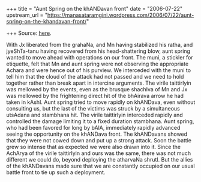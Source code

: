+++
title = "Aunt Spring on the khANDavan front"
date = "2006-07-22"
upstream_url = "https://manasataramgini.wordpress.com/2006/07/22/aunt-spring-on-the-khandavan-front/"

+++
Source: [here](https://manasataramgini.wordpress.com/2006/07/22/aunt-spring-on-the-khandavan-front/).

With Jx liberated from the grahaNa, and Mn having stabilized his ratha,
and jyeShTa-tanu having recovered from his head-shattering blow, aunt
spring wanted to move ahead with operations on our front. The muni, a
stickler for etiquette, felt that Mn and aunt spring were not observing
the appropriate Achara and were hence out of his purview. We interceded
with the muni to tell him that the cloud of the attack had not passed
and we need to hold together rather than break apart in intercine
arguments. The virile taittirIyin was mellowed by the events, even as
the brusque shachIva of Mn and Jx was mellowed by the frightening direct
hit of the bhAirava arrow he had taken in kAshI. Aunt spring tried to
move rapidly on khANDava, even without consulting us, but the last of
the victims was struck by a simultaneous utsAdana and stambhana hit. The
virile taittirIyin interceded rapidly and controlled the damage limiting
it to a fixed duration stambhana. Aunt spring, who had been favored for
long by bAlA, immediately rapidly advanced seeing the opportunity on the
khANDava front. The khANDavans showed that they were not cowed down and
put up a strong attack. Soon the battle grew so intense that as expected
we were also drawn into it. Since the AchArya of the virile taittirIyin
and ours was the same, there was not much different we could do, beyond
deploying the atharvaNa shrutI. But the allies of the khANDavans made
sure that we are constantly occupied on our usual battle front to tie up
such a deployment.

